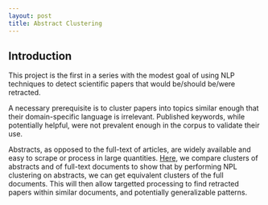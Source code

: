 ```yaml
---
layout: post
title: Abstract Clustering
---
```


## Introduction

This project is the first in a series with the modest goal of using NLP
techniques to detect scientific papers that would be/should be/were retracted.

A necessary prerequisite is to cluster papers into topics similar enough that
their domain-specific language is irrelevant. Published keywords, while potentially helpful, were not prevalent enough in the corpus to validate their use. 

Abstracts, as opposed to the full-text of articles, are widely available and easy to scrape or process in large quantities. [Here](https://github.com/claymager/abstract_clustering), we compare clusters of
abstracts and of full-text documents to show that by performing NPL clustering on abstracts, we can get equivalent clusters of the full documents. This will then allow targetted processing to find retracted papers within similar documents, and potentially generalizable patterns.
